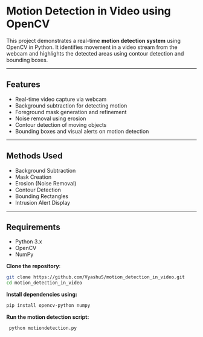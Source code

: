 #  Motion Detection in Video using OpenCV

This project demonstrates a real-time **motion detection system** using OpenCV in Python. It identifies movement in a video stream from the webcam and highlights the detected areas using contour detection and bounding boxes.

---

## Features

- Real-time video capture via webcam
- Background subtraction for detecting motion
- Foreground mask generation and refinement
- Noise removal using erosion
- Contour detection of moving objects
- Bounding boxes and visual alerts on motion detection

---

##  Methods Used

- Background Subtraction
- Mask Creation
- Erosion (Noise Removal)
- Contour Detection
- Bounding Rectangles
- Intrusion Alert Display

---

## Requirements

- Python 3.x  
- OpenCV  
- NumPy
   
**Clone the repository**:

   ```bash
   git clone https://github.com/VyashuS/motion_detection_in_video.git
   cd motion_detection_in_video
   ```
**Install dependencies using:**

```bash
pip install opencv-python numpy
```
**Run the motion detection script:**
```bash
 python motiondetection.py
```

